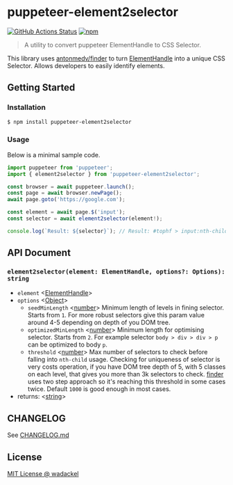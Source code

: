 # puppeteer-element2selector

[![GitHub Actions Status](https://github.com/wadackel/puppeteer-element2selector/workflows/Continuous%20Integration/badge.svg)](https://github.com/wadackel/puppeteer-element2selector/actions)
[![npm](https://img.shields.io/npm/v/puppeteer-element2selector)](https://www.npmjs.com/package/puppeteer-element2selector)

> A utility to convert puppeteer ElementHandle to CSS Selector.

This library uses [antonmedv/finder][finder] to turn [ElementHandle] into a unique CSS Selector. Allows developers to easily identify elements.

## Getting Started

### Installation

```bash
$ npm install puppeteer-element2selector
```

### Usage

Below is a minimal sample code.

```typescript
import puppeteer from 'puppeteer';
import { element2selector } from 'puppeteer-element2selector';

const browser = await puppeteer.launch();
const page = await browser.newPage();
await page.goto('https://google.com');

const element = await page.$('input');
const selector = await element2selector(element!);

console.log(`Result: ${selector}`); // Result: #tophf > input:nth-child(1)
```

## API Document

### `element2selector(element: ElementHandle, options?: Options): string`

- `element` <[ElementHandle]>
- `options` <[Object]>
  - `seedMinLength` <[number]> Minimum length of levels in fining selector. Starts from `1`. For more robust selectors give this param value around 4-5 depending on depth of you DOM tree.
  - `optimizedMinLength` <[number]> Minimum length for optimising selector. Starts from `2`. For example selector `body > div > div > p` can be optimized to body `p`.
  - `threshold` <[number]> Max number of selectors to check before falling into `nth-child` usage. Checking for uniqueness of selector is very costs operation, if you have DOM tree depth of 5, with 5 classes on each level, that gives you more than 3k selectors to check. [finder] uses two step approach so it's reaching this threshold in some cases twice. Default `1000` is good enough in most cases.
- returns: <[string]>

## CHANGELOG

See [CHANGELOG.md](./CHANGELOG.md)

## License

[MIT License @ wadackel](./LICENSE)

[finder]: https://github.com/antonmedv/finder
[finder-configuration]: https://github.com/antonmedv/finder#configuration
[elementhandle]: https://github.com/puppeteer/puppeteer/blob/master/docs/api.md#class-elementhandle
[options]: #options
[string]: https://developer.mozilla.org/en-US/docs/Web/JavaScript/Data_structures#String_type 'String'
[number]: https://developer.mozilla.org/en-US/docs/Web/JavaScript/Data_structures#Number_type 'Number'
[object]: https://developer.mozilla.org/en-US/docs/Web/JavaScript/Reference/Global_Objects/Object 'Object'
